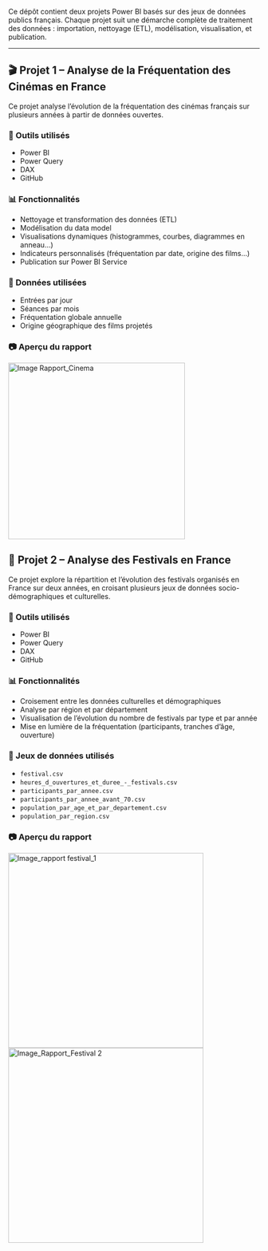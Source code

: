 Ce dépôt contient deux projets Power BI basés sur des jeux de données publics français. Chaque projet suit une démarche complète de traitement des données : importation, nettoyage (ETL), modélisation, visualisation, et publication.

---

## 🎬 Projet 1 – Analyse de la Fréquentation des Cinémas en France

Ce projet analyse l’évolution de la fréquentation des cinémas français sur plusieurs années à partir de données ouvertes.

### 🧰 Outils utilisés
- Power BI
- Power Query
- DAX
- GitHub

### 📊 Fonctionnalités
- Nettoyage et transformation des données (ETL)
- Modélisation du data model
- Visualisations dynamiques (histogrammes, courbes, diagrammes en anneau…)
- Indicateurs personnalisés (fréquentation par date, origine des films…)
- Publication sur Power BI Service

### 📁 Données utilisées
- Entrées par jour
- Séances par mois
- Fréquentation globale annuelle
- Origine géographique des films projetés

### 📷 Aperçu du rapport
<img width="354" alt="Image Rapport_Cinema" src="https://github.com/user-attachments/assets/be1926eb-d8a4-49da-87c5-c792ef7ac506" />


## 🎉 Projet 2 – Analyse des Festivals en France

Ce projet explore la répartition et l’évolution des festivals organisés en France sur deux années, en croisant plusieurs jeux de données socio-démographiques et culturelles.

### 🧰 Outils utilisés
- Power BI
- Power Query
- DAX
- GitHub

### 📊 Fonctionnalités
- Croisement entre les données culturelles et démographiques
- Analyse par région et par département
- Visualisation de l’évolution du nombre de festivals par type et par année
- Mise en lumière de la fréquentation (participants, tranches d’âge, ouverture)

### 📁 Jeux de données utilisés
- `festival.csv`
- `heures_d_ouvertures_et_duree_-_festivals.csv`
- `participants_par_annee.csv`
- `participants_par_annee_avant_70.csv`
- `population_par_age_et_par_departement.csv`
- `population_par_region.csv`

### 📷 Aperçu du rapport
<img width="391" alt="Image_rapport festival_1" src="https://github.com/user-attachments/assets/00ca2b1a-aa8e-4dc9-bdfb-1e8d9cfc35e1" />
<img width="391" alt="Image_Rapport_Festival 2" src="https://github.com/user-attachments/assets/5122c64e-22ce-4cb6-9e85-a3dfc6ee2a5e" />





